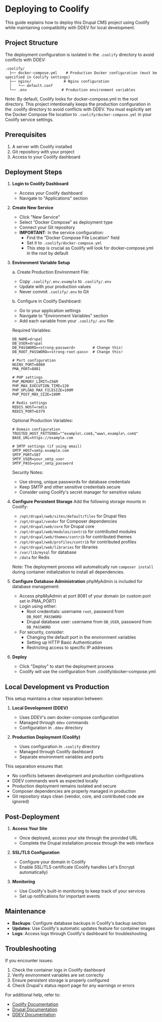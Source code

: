 # Deploying to Coolify

This guide explains how to deploy this Drupal CMS project using Coolify while maintaining compatibility with DDEV for local development.

## Project Structure

The deployment configuration is isolated in the `.coolify` directory to avoid conflicts with DDEV:
```
.coolify/
  ├── docker-compose.yml    # Production Docker configuration (must be specified in Coolify settings)
  ├── nginx/               # Nginx configuration
  │   └── default.conf
  └── .env                # Production environment variables
```

Note: By default, Coolify looks for docker-compose.yml in the root directory. This project intentionally keeps the production configuration in the .coolify directory to avoid conflicts with DDEV. You must explicitly set the Docker Compose file location to `.coolify/docker-compose.yml` in your Coolify service settings.

## Prerequisites

1. A server with Coolify installed
2. Git repository with your project
3. Access to your Coolify dashboard

## Deployment Steps

1. **Login to Coolify Dashboard**
   - Access your Coolify dashboard
   - Navigate to "Applications" section

2. **Create New Service**
   - Click "New Service"
   - Select "Docker Compose" as deployment type
   - Connect your Git repository
   - **IMPORTANT**: In the service configuration:
     * Find the "Docker Compose File Location" field
     * Set it to `.coolify/docker-compose.yml`
     * This step is crucial as Coolify will look for docker-compose.yml in the root by default

3. **Environment Variable Setup**
   
   a. Create Production Environment File:
   - Copy `.coolify/.env.example` to `.coolify/.env`
   - Update with your production values
   - Never commit `.coolify/.env` to Git

   b. Configure in Coolify Dashboard:
   - Go to your application settings
   - Navigate to "Environment Variables" section
   - Add each variable from your `.coolify/.env` file:

   Required Variables:
   ```
   DB_NAME=drupal
   DB_USER=drupal
   DB_PASSWORD=<strong-password>        # Change this!
   DB_ROOT_PASSWORD=<strong-root-pass>  # Change this!
   
   # Port configuration
   NGINX_PORT=8080
   PMA_PORT=8081
   
   # PHP settings
   PHP_MEMORY_LIMIT=256M
   PHP_MAX_EXECUTION_TIME=120
   PHP_UPLOAD_MAX_FILESIZE=100M
   PHP_POST_MAX_SIZE=100M
   
   # Redis settings
   REDIS_HOST=redis
   REDIS_PORT=6379
   ```

   Optional Production Variables:
   ```
   # Domain configuration
   TRUSTED_HOST_PATTERNS="^example\.com$,^www\.example\.com$"
   BASE_URL=https://example.com

   # SMTP settings (if using email)
   SMTP_HOST=smtp.example.com
   SMTP_PORT=587
   SMTP_USER=your_smtp_user
   SMTP_PASS=your_smtp_password
   ```

   Security Notes:
   - Use strong, unique passwords for database credentials
   - Keep SMTP and other sensitive credentials secure
   - Consider using Coolify's secret manager for sensitive values

4. **Configure Persistent Storage**
   Add the following storage mounts in Coolify:
   - `/opt/drupal/web/sites/default/files` for Drupal files
   - `/opt/drupal/vendor` for Composer dependencies
   - `/opt/drupal/web/core` for Drupal core
   - `/opt/drupal/web/modules/contrib` for contributed modules
   - `/opt/drupal/web/themes/contrib` for contributed themes
   - `/opt/drupal/web/profiles/contrib` for contributed profiles
   - `/opt/drupal/web/libraries` for libraries
   - `/var/lib/mysql` for database
   - `/data` for Redis

   Note: The deployment process will automatically run `composer install` during container initialization to install all dependencies.

5. **Configure Database Administration**
   phpMyAdmin is included for database management:
   - Access phpMyAdmin at port 8081 of your domain (or custom port set in PMA_PORT)
   - Login using either:
     * Root credentials: username `root`, password from `DB_ROOT_PASSWORD`
     * Drupal database user: username from `DB_USER`, password from `DB_PASSWORD`
   - For security, consider:
     * Changing the default port in the environment variables
     * Setting up HTTP Basic Authentication
     * Restricting access to specific IP addresses

6. **Deploy**
   - Click "Deploy" to start the deployment process
   - Coolify will use the configuration from .coolify/docker-compose.yml

## Local Development vs Production

This setup maintains a clear separation between:

1. **Local Development (DDEV)**
   - Uses DDEV's own docker-compose configuration
   - Managed through `ddev` commands
   - Configuration in `.ddev` directory

2. **Production Deployment (Coolify)**
   - Uses configuration in `.coolify` directory
   - Managed through Coolify dashboard
   - Separate environment variables and ports

This separation ensures that:
- No conflicts between development and production configurations
- DDEV commands work as expected locally
- Production deployment remains isolated and secure
- Composer dependencies are properly managed in production
- Git repository stays clean (vendor, core, and contributed code are ignored)

## Post-Deployment

1. **Access Your Site**
   - Once deployed, access your site through the provided URL
   - Complete the Drupal installation process through the web interface

2. **SSL/TLS Configuration**
   - Configure your domain in Coolify
   - Enable SSL/TLS certificate (Coolify handles Let's Encrypt automatically)

3. **Monitoring**
   - Use Coolify's built-in monitoring to keep track of your services
   - Set up notifications for important events

## Maintenance

- **Backups**: Configure database backups in Coolify's backup section
- **Updates**: Use Coolify's automatic updates feature for container images
- **Logs**: Access logs through Coolify's dashboard for troubleshooting

## Troubleshooting

If you encounter issues:
1. Check the container logs in Coolify dashboard
2. Verify environment variables are set correctly
3. Ensure persistent storage is properly configured
4. Check Drupal's status report page for any warnings or errors

For additional help, refer to:
- [Coolify Documentation](https://coolify.io/docs)
- [Drupal Documentation](https://www.drupal.org/docs)
- [DDEV Documentation](https://ddev.readthedocs.io/)
